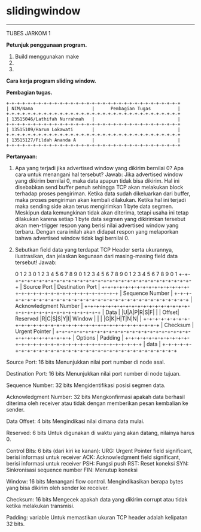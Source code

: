 # slidingwindow
-----------------
TUBES JARKOM 1

**Petunjuk penggunaan program.**
1. Build menggunakan make
2.
3.


**Cara kerja program sliding window.**



**Pembagian tugas.**

	+-+-+-+-+-+-+-+-+-+-+-+-+-+-+-+-+-+-+-+-+-+-+-+-+-+-+-+-+-+-+-+-+
	| NIM/Nama                      |      Pembagian Tugas          |
	+-+-+-+-+-+-+-+-+-+-+-+-+-+-+-+-+-+-+-+-+-+-+-+-+-+-+-+-+-+-+-+-+
	| 13515046/Lathifah Nurrahmah   |                               |
	+-+-+-+-+-+-+-+-+-+-+-+-+-+-+-+-+-+-+-+-+-+-+-+-+-+-+-+-+-+-+-+-+
	| 13515109/Harum Lokawati       |                               |
	+-+-+-+-+-+-+-+-+-+-+-+-+-+-+-+-+-+-+-+-+-+-+-+-+-+-+-+-+-+-+-+-+
	| 13515127/Fildah Ananda A      |                               |
	+-+-+-+-+-+-+-+-+-+-+-+-+-+-+-+-+-+-+-+-+-+-+-+-+-+-+-+-+-+-+-+-+

**Pertanyaan:**
1.	Apa yang terjadi jika advertised window yang dikirim bernilai 0? Apa cara untuk menangani hal tersebut?
Jawab: 
Jika advertised window yang dikirim bernilai 0, maka data apapun tidak bisa dikirim. Hal ini disebabkan send buffer penuh sehingga TCP akan melakukan block terhadap proses pengiriman. Ketika data sudah dikeluarkan dari buffer, maka proses pengiriman akan kembali dilakukan. Ketika hal ini terjadi maka sending side akan terus mengirimkan 1 byte data segmen. Meskipun data kemungkinan tidak akan diterima, tetapi usaha ini tetap dilakukan karena setiap 1 byte data segmen yang dikirimkan tersebut akan men-trigger respon yang berisi nilai advertised window yang terbaru. Dengan cara inilah akan didapat respon yang melaporkan bahwa advertised window tidak lagi bernilai 0.

2.	Sebutkan field data yang terdapat TCP Header serta ukurannya, ilustrasikan, dan jelaskan kegunaan dari masing-masing field data tersebut!
Jawab:

	
	0                   1                   2                   3
	0 1 2 3 4 5 6 7 8 9 0 1 2 3 4 5 6 7 8 9 0 1 2 3 4 5 6 7 8 9 0 1
	+-+-+-+-+-+-+-+-+-+-+-+-+-+-+-+-+-+-+-+-+-+-+-+-+-+-+-+-+-+-+-+-+
	|          Source Port          |       Destination Port        |
	+-+-+-+-+-+-+-+-+-+-+-+-+-+-+-+-+-+-+-+-+-+-+-+-+-+-+-+-+-+-+-+-+
	|                        Sequence Number                        |
	+-+-+-+-+-+-+-+-+-+-+-+-+-+-+-+-+-+-+-+-+-+-+-+-+-+-+-+-+-+-+-+-+
	|                    Acknowledgment Number                      |
	+-+-+-+-+-+-+-+-+-+-+-+-+-+-+-+-+-+-+-+-+-+-+-+-+-+-+-+-+-+-+-+-+
	|  Data |           |U|A|P|R|S|F|                               |
	| Offset| Reserved  |R|C|S|S|Y|I|            Window             |
	|       |           |G|K|H|T|N|N|                               |
	+-+-+-+-+-+-+-+-+-+-+-+-+-+-+-+-+-+-+-+-+-+-+-+-+-+-+-+-+-+-+-+-+
	|           Checksum            |         Urgent Pointer        |
	+-+-+-+-+-+-+-+-+-+-+-+-+-+-+-+-+-+-+-+-+-+-+-+-+-+-+-+-+-+-+-+-+
	|                    Options                    |    Padding    |
	+-+-+-+-+-+-+-+-+-+-+-+-+-+-+-+-+-+-+-+-+-+-+-+-+-+-+-+-+-+-+-+-+
	|                             data                              |
	+-+-+-+-+-+-+-+-+-+-+-+-+-+-+-+-+-+-+-+-+-+-+-+-+-+-+-+-+-+-+-+-+

   Source Port: 16 bits
   Menunjukkan nilai port number di node asal.

   Destination Port: 16 bits
   Menunjukkan nilai port number di node tujuan.

   Sequence Number: 32 bits
   Mengidentifikasi posisi segmen data.

   Acknowledgment Number: 32 bits
   Mengkonfirmasi apakah data berhasil diterima oleh receiver atau tidak dengan memberikan pesan kembalian ke sender.

   Data Offset: 4 bits
   Mengindikasi nilai dimana data mulai.

   Reserved: 6 bits
   Untuk digunakan di waktu yang akan datang, nilainya harus 0.

   Control Bits: 6 bits (dari kiri ke kanan):
   URG:  Urgent Pointer field significant, berisi informasi untuk receiver
   ACK:  Acknowledgment field significant, berisi informasi untuk receiver
   PSH:  Fungsi push
   RST:  Reset koneksi
   SYN:  Sinkronisasi sequence number
   FIN:  Menutup koneksi

   Window: 16 bits
   Menangani flow control. Mengindikasikan berapa bytes yang bisa dikirim oleh sender ke receiver.

   Checksum: 16 bits
   Mengecek apakah data yang dikirim corrupt atau tidak ketika melakukan transmisi.

   Padding: variable
   Untuk memastikan ukuran TCP header adalah kelipatan 32 bits.

